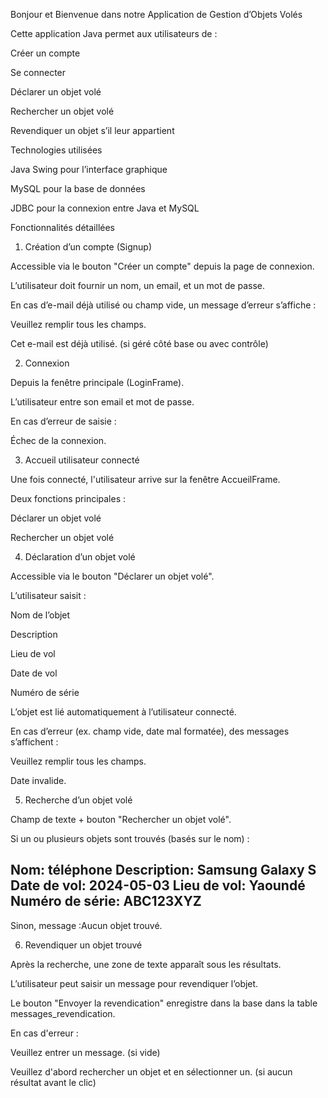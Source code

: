 Bonjour et Bienvenue dans notre  Application de Gestion d’Objets Volés

Cette application Java permet aux utilisateurs de :

Créer un compte

Se connecter

Déclarer un objet volé

Rechercher un objet volé

Revendiquer un objet s’il leur appartient

 Technologies utilisées

Java Swing pour l’interface graphique

MySQL pour la base de données

JDBC pour la connexion entre Java et MySQL

Fonctionnalités détaillées

1. Création d’un compte (Signup)

Accessible via le bouton "Créer un compte" depuis la page de connexion.

L’utilisateur doit fournir un nom, un email, et un mot de passe.

En cas d’e-mail déjà utilisé ou champ vide, un message d’erreur s’affiche :

Veuillez remplir tous les champs.

Cet e-mail est déjà utilisé. (si géré côté base ou avec contrôle)

2. Connexion

Depuis la fenêtre principale (LoginFrame).

L’utilisateur entre son email et mot de passe.

En cas d’erreur de saisie :

Échec de la connexion.

3. Accueil utilisateur connecté

Une fois connecté, l'utilisateur arrive sur la fenêtre AccueilFrame.

Deux fonctions principales :

Déclarer un objet volé

Rechercher un objet volé

4. Déclaration d’un objet volé

Accessible via le bouton "Déclarer un objet volé".

L’utilisateur saisit :

Nom de l’objet

Description

Lieu de vol

Date de vol

Numéro de série

L’objet est lié automatiquement à l’utilisateur connecté.

En cas d’erreur (ex. champ vide, date mal formatée), des messages s’affichent :

Veuillez remplir tous les champs.

Date invalide.

5. Recherche d’un objet volé

Champ de texte + bouton "Rechercher un objet volé".

Si un ou plusieurs objets sont trouvés (basés sur le nom) :

Nom: téléphone
Description: Samsung Galaxy S
Date de vol: 2024-05-03
Lieu de vol: Yaoundé
Numéro de série: ABC123XYZ
------------------------

Sinon, message :Aucun objet trouvé.

6. Revendiquer un objet trouvé

Après la recherche, une zone de texte apparaît sous les résultats.

L’utilisateur peut saisir un message pour revendiquer l’objet.

Le bouton "Envoyer la revendication" enregistre dans la base dans la table messages_revendication.

En cas d'erreur :

Veuillez entrer un message. (si vide)

Veuillez d'abord rechercher un objet et en sélectionner un. (si aucun résultat avant le clic)
